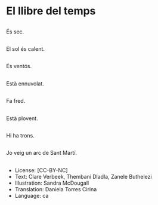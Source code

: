 # El llibre del temps

##
És sec.

##
El sol és calent.

##
És ventós.

##
Està ennuvolat.

##
Fa fred.

##
Està plovent.

##
Hi ha trons.

##
Jo veig un arc de Sant Martí.

##
* License: [CC-BY-NC]
* Text: Clare Verbeek, Thembani Dladla, Zanele Buthelezi
* Illustration: Sandra McDougall
* Translation: Daniela Torres Cirina
* Language: ca
